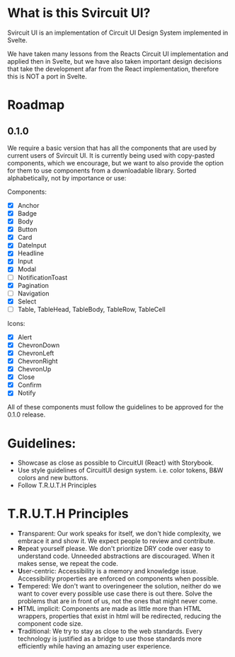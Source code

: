 # What is this Svircuit UI?

Svircuit UI is an implementation of Circuit UI Design System implemented in Svelte.

We have taken many lessons from the Reacts Circuit UI implementation and applied then in Svelte, but we have also taken
important design decisions that take the development afar from the React implementation, therefore this is NOT a
port in Svelte.

# Roadmap

## 0.1.0

We require a basic version that has all the components that are used by current users of Svircuit UI.
It is currently being used with copy-pasted components, which we encourage, but we want to also provide the option
for them to use components from a downloadable library. Sorted alphabetically, not by importance or use:

Components:

- [X] Anchor
- [X] Badge
- [X] Body
- [X] Button
- [X] Card
- [X] DateInput
- [X] Headline
- [X] Input
- [X] Modal
- [ ] NotificationToast
- [X] Pagination
- [ ] Navigation
- [X] Select
- [ ] Table, TableHead, TableBody, TableRow, TableCell

Icons:

- [X] Alert
- [X] ChevronDown
- [X] ChevronLeft
- [X] ChevronRight
- [X] ChevronUp
- [X] Close
- [X] Confirm
- [X] Notify

All of these components must follow the guidelines to be approved for the 0.1.0 release.

# Guidelines:

- Showcase as close as possible to CircuitUI (React) with Storybook.
- Use style guidelines of CircuitUI design system. i.e. color tokens, B&W colors and new buttons.
- Follow T.R.U.T.H Principles

# T.R.U.T.H Principles

- **T**ransparent: Our work speaks for itself, we don't hide complexity, we embrace it and show it. We expect people to review and contribute.
- **R**epeat yourself please. We don't prioritize DRY code over easy to understand code. Unneeded abstractions are discouraged. When it makes sense, we repeat the code.
- **U**ser-centric: Accessibility is a memory and knowledge issue. Accessibility properties are enforced on components when possible.
- **T**empered: We don't want to overingeneer the solution, neither do we want to cover every possible use case there is out there. Solve the problems that are in front of us, not the ones that might never come.
- **H**TML implicit: Components are made as little more than HTML wrappers, properties that exist in html will be redirected, reducing the component code size.
- **T**raditional: We try to stay as close to the web standards. Every technology is justified as a bridge to use those standards more efficiently while having an amazing user experience.

